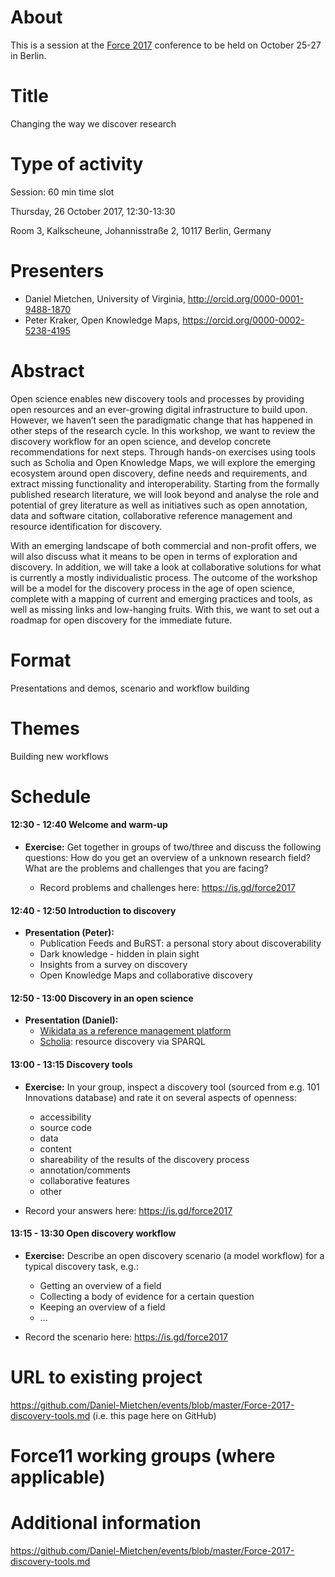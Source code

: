 # About

This is a session at the [Force 2017](https://www.force2017.org/) conference to be held on October 25-27 in Berlin.

# Title

Changing the way we discover research

# Type of activity

Session: 60 min time slot

Thursday, 26 October 2017, 12:30-13:30

Room 3, Kalkscheune, Johannisstraße 2, 10117 Berlin, Germany

# Presenters

* Daniel Mietchen, University of Virginia, http://orcid.org/0000-0001-9488-1870
* Peter Kraker, Open Knowledge Maps, https://orcid.org/0000-0002-5238-4195

# Abstract

Open science enables new discovery tools and processes by providing open resources and an ever-growing digital infrastructure to build upon. However, we haven’t seen the paradigmatic change that has happened in other steps of the research cycle. In this workshop, we want to review the discovery workflow for an open science, and develop concrete recommendations for next steps. Through hands-on exercises using tools such as Scholia and Open Knowledge Maps, we will explore the emerging ecosystem around open discovery, define needs and requirements, and extract missing functionality and interoperability. Starting from the formally published research literature, we will look beyond and analyse the role and potential of grey literature as well as initiatives such as open annotation, data and software citation, collaborative reference management and resource identification for discovery.

With an emerging landscape of both commercial and non-profit offers, we will also discuss what it means to be open in terms of exploration and discovery. In addition, we will take a look at collaborative solutions for what is currently a mostly individualistic process. The outcome of the workshop will be a model for the discovery process in the age of open science, complete with a mapping of current and emerging practices and tools, as well as missing links and low-hanging fruits. With this, we want to set out a roadmap for open discovery for the immediate future.

# Format

Presentations and demos, scenario and workflow building

# Themes

Building new workflows

# Schedule

#### 12:30 - 12:40 Welcome and warm-up

* **Exercise:** Get together in groups of two/three and discuss the following questions: How do you get an overview of a unknown research field? What are the problems and challenges that you are facing?

  * Record problems and challenges here: https://is.gd/force2017

#### 12:40 - 12:50 Introduction to discovery 

* **Presentation (Peter):**
  * Publication Feeds and BuRST: a personal story about discoverability
  * Dark knowledge - hidden in plain sight
  * Insights from a survey on discovery
  * Open Knowledge Maps and collaborative discovery

#### 12:50 - 13:00 Discovery in an open science

* **Presentation (Daniel):**
  * [Wikidata as a reference management platform](https://meta.wikimedia.org/wiki/WikiCite)
  * [Scholia](https://tools.wmflabs.org/scholia/): resource discovery via SPARQL

#### 13:00 - 13:15 Discovery tools

* **Exercise:** In your group, inspect a discovery tool (sourced from e.g. 101 Innovations database) and rate it on several aspects of openness:
  * accessibility
  * source code
  * data
  * content
  * shareability of the results of the discovery process
  * annotation/comments
  * collaborative features
  * other

* Record your answers here: https://is.gd/force2017

#### 13:15 - 13:30 Open discovery workflow

* **Exercise:** Describe an open discovery scenario (a model workflow) for a typical discovery task, e.g.:
  * Getting an overview of a field
  * Collecting a body of evidence for a certain question
  * Keeping an overview of a field
  * ...

* Record the scenario here: https://is.gd/force2017


# URL to existing project 

https://github.com/Daniel-Mietchen/events/blob/master/Force-2017-discovery-tools.md (i.e. this page here on GitHub)

# Force11 working groups (where applicable)

# Additional information

https://github.com/Daniel-Mietchen/events/blob/master/Force-2017-discovery-tools.md

